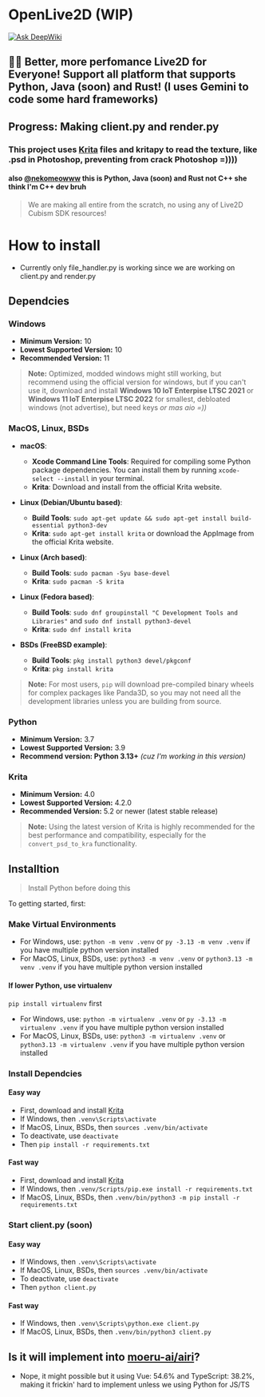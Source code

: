 # OpenLive2D (WIP)
[![Ask DeepWiki](https://deepwiki.com/badge.svg)](https://deepwiki.com/Quanvm0501alt1/OpenLive2D)
## 💖✨ Better, more perfomance Live2D for Everyone! Support all platform that supports Python, Java (soon) and Rust! (I uses Gemini to code some hard frameworks)
## **Progress:** Making client.py and render.py
### This project uses [Krita](https://krita.org/en/) files and kritapy to read the texture, like .psd in Photoshop, preventing from crack Photoshop =))))
#### also [@nekomeowww](https://github.com/nekomeowww) this is Python, Java (soon) and Rust not C++ she think I'm C++ dev bruh

> We are making all entire from the scratch, no using any of Live2D Cubism SDK resources!

# How to install
- Currently only file_handler.py is working since we are working on client.py and render.py

## Dependcies

### Windows
- **Minimum Version:** 10
- **Lowest Supported Version:** 10
- **Recommended Version:** 11
> **Note:** Optimized, modded windows might still working, but recommend using the official version for windows, but if you can't use it, download and install **Windows 10 IoT Enterpise LTSC 2021** or **Windows 11 IoT Enterpise LTSC 2022** for smallest, debloated windows (not advertise), but need keys _or mas aio =\)\)_

### MacOS, Linux, BSDs
- **macOS**:
  - **Xcode Command Line Tools**: Required for compiling some Python package dependencies. You can install them by running `xcode-select --install` in your terminal.
  - **Krita**: Download and install from the official Krita website.

- **Linux (Debian/Ubuntu based)**:
  - **Build Tools**: `sudo apt-get update && sudo apt-get install build-essential python3-dev`
  - **Krita**: `sudo apt-get install krita` or download the AppImage from the official Krita website.

- **Linux (Arch based)**:
  - **Build Tools**: `sudo pacman -Syu base-devel`
  - **Krita**: `sudo pacman -S krita`

- **Linux (Fedora based)**:
  - **Build Tools**: `sudo dnf groupinstall "C Development Tools and Libraries"` and `sudo dnf install python3-devel`
  - **Krita**: `sudo dnf install krita`

- **BSDs (FreeBSD example)**:
  - **Build Tools**: `pkg install python3 devel/pkgconf`
  - **Krita**: `pkg install krita`
> **Note:** For most users, `pip` will download pre-compiled binary wheels for complex packages like Panda3D, so you may not need all the development libraries unless you are building from source.

### Python
- **Minimum Version:** 3.7
- **Lowest Supported Version:** 3.9
- **Recommend version: Python 3.13+** _(cuz I\'m working in this version)_

### Krita
- **Minimum Version:** 4.0
- **Lowest Supported Version:** 4.2.0
- **Recommended Version:** 5.2 or newer (latest stable release)
> **Note:** Using the latest version of Krita is highly recommended for the best performance and compatibility, especially for the `convert_psd_to_kra` functionality.

## Installtion
> Install Python before doing this

To getting started, first:
### Make Virtual Environments
- For Windows, use: `python -m venv .venv` or `py -3.13 -m venv .venv` if you have multiple python version installed
- For MacOS, Linux, BSDs, use: `python3 -m venv .venv` or `python3.13 -m venv .venv` if you have multiple python version installed
#### If lower Python, use virtualenv
`pip install virtualenv` first
- For Windows, use: `python -m virtualenv .venv` or `py -3.13 -m virtualenv .venv` if you have multiple python version installed
- For MacOS, Linux, BSDs, use: `python3 -m virtualenv .venv` or `python3.13 -m virtualenv .venv` if you have multiple python version installed

### Install Dependcies
#### Easy way
- First, download and install [Krita](https://krita.org/en/)
- If Windows, then `.venv\Scripts\activate`
- If MacOS, Linux, BSDs, then `sources .venv/bin/activate`
- To deactivate, use `deactivate`
- Then `pip install -r requirements.txt`
#### Fast way
- First, download and install [Krita](https://krita.org/en/)
- If Windows, then `.venv/Scripts/pip.exe install -r requirements.txt`
- If MacOS, Linux, BSDs, then `.venv/bin/python3 -m pip install -r requirements.txt`

### Start client.py (soon)
#### Easy way
- If Windows, then `.venv\Scripts\activate`
- If MacOS, Linux, BSDs, then `sources .venv/bin/activate`
- To deactivate, use `deactivate`
- Then `python client.py`
#### Fast way
- If Windows, then `.venv\Scripts\python.exe client.py`
- If MacOS, Linux, BSDs, then `.venv/bin/python3 client.py`

## Is it will implement into [moeru-ai/airi](https://github.com/moeru-ai/airi)?
- Nope, it might possible but it using Vue: 54.6% and TypeScript: 38.2%, making it frickin' hard to implement unless we using Python for JS/TS
